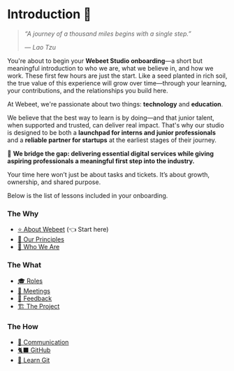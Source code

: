 # Introduction 👋

> _“A journey of a thousand miles begins with a single step.”_
>
> — _Lao Tzu_

You're about to begin your **Webeet Studio onboarding**—a short but meaningful introduction to who we are, what we believe in, and how we work. These first few hours are just the start. Like a seed planted in rich soil, the true value of this experience will grow over time—through your learning, your contributions, and the relationships you build here.

At Webeet, we're passionate about two things: **technology** and **education**.

We believe that the best way to learn is by doing—and that junior talent, when supported and trusted, can deliver real impact. That's why our studio is designed to be both a **launchpad for interns and junior professionals** and a **reliable partner for startups** at the earliest stages of their journey.

🌉 **We bridge the gap: delivering essential digital services while giving aspiring professionals a meaningful first step into the industry.**

Your time here won’t just be about tasks and tickets. It’s about growth, ownership, and shared purpose.

Below is the list of lessons included in your onboarding.

### The Why

- [⭐️ About Webeet](https://github.com/webeet-io/_onboarding/blob/main/Onboarding/0-%20%E2%AD%90%EF%B8%8F%20About%20Webeet.md) (👈 Start here)
- [🧭 Our Principles](https://github.com/webeet-io/_onboarding/blob/main/Onboarding/1-%20%F0%9F%A7%AD%20Our%20Principles.md)
- [👥 Who We Are](https://github.com/webeet-io/_onboarding/blob/main/Onboarding/2-%20%F0%9F%91%A5%20Who%20We%20Are.md)

### The What

- [🎓 Roles](https://github.com/webeet-io/_onboarding/blob/main/Onboarding/3-%20%F0%9F%8E%93%20Roles.md)
- [🤝 Meetings](https://github.com/webeet-io/_onboarding/blob/main/Onboarding/4-%20%F0%9F%A4%9D%20Meetings.md)
- [💭 Feedback](https://github.com/webeet-io/_onboarding/blob/main/Onboarding/5-%20%F0%9F%92%AD%20Feedback.md)
- [🏗️ The Project](https://github.com/webeet-io/_onboarding/blob/main/Onboarding/6-%20%F0%9F%8F%97%EF%B8%8F%20The%20Project.md)

### The How

- [👾 Communication](https://github.com/webeet-io/_onboarding/blob/main/Onboarding/7-%20%F0%9F%91%BE%20Communication.md)
- [🐈‍⬛ GitHub](https://github.com/webeet-io/_onboarding/blob/main/Onboarding/8-%20%F0%9F%90%88%E2%80%8D%E2%AC%9B%20GitHub.md)
- [🔀 Learn Git](https://github.com/webeet-io/_onboarding/blob/main/Onboarding/9-%20%F0%9F%94%80%20Learn%20Git.md)
